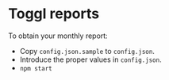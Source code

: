 # Toggl reports

To obtain your monthly report:

* Copy `config.json.sample` to `config.json`.
* Introduce the proper values in `config.json`.
* `npm start`

